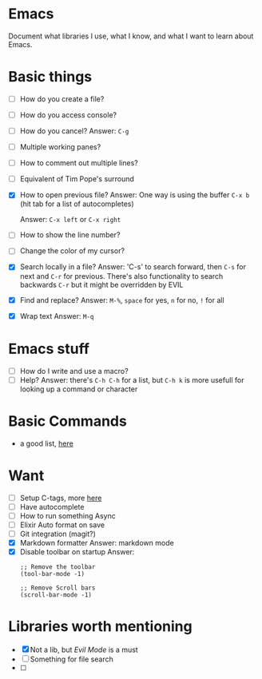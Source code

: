 # Emacs

Document what libraries I use, what I know, and what I want to learn about Emacs.

# Basic things

- [ ] How do you create a file?
- [ ] How do you access console?
- [ ] How do you cancel?
      Answer: `C-g`
- [ ] Multiple working panes?
- [ ] How to comment out multiple lines?
- [ ] Equivalent of Tim Pope's surround
- [x] How to open previous file?
    Answer: One way is using the buffer `C-x b` (hit tab for a list of autocompletes)  

    Answer: `C-x left` or `C-x right`
- [ ] How to show the line number?
- [ ] Change the color of my cursor? 
- [x] Search locally in a file?
    Answer: 'C-s' to search forward, then `C-s` for next and `C-r` for previous. There's also functionality to search backwards `C-r` but it might be overridden by EVIL
- [x] Find and replace?
    Answer: `M-%`, `space` for yes, `n` for no, `!` for all 
- [x] Wrap text
    Answer: `M-q`


# Emacs stuff
- [ ] How do I write and use a macro?
- [ ] Help?
    Answer: there's `C-h C-h` for a list, but `C-h k` is more usefull for looking up a command or character

# Basic Commands
- a good list, [here](http://www.jesshamrick.com/2012/09/10/absolute-beginners-guide-to-emacs/)

# Want
- [ ] Setup C-tags, more [here](https://www.emacswiki.org/emacs/BuildTags#toc3)
- [ ] Have autocomplete
- [ ] How to run something Async
- [ ] Elixir Auto format on save
- [ ] Git integration (magit?)
- [x] Markdown formatter
	Answer: markdown mode
- [x] Disable toolbar on startup
	Answer: 
	```
	;; Remove the toolbar
	(tool-bar-mode -1)

	;; Remove Scroll bars
	(scroll-bar-mode -1)
	```

# Libraries worth mentioning

- [x] Not a lib, but _Evil Mode_ is a must
- [ ] Something for file search
- [ ]
